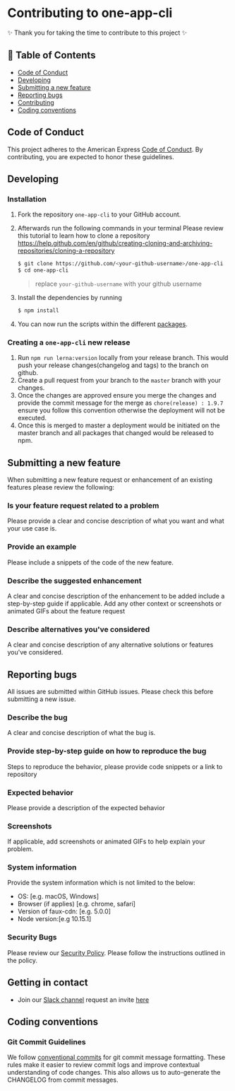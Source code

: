 # Contributing to one-app-cli

✨ Thank you for taking the time to contribute to this project ✨

## 📖 Table of Contents

* [Code of Conduct](#code-of-conduct)
* [Developing](#developing)
* [Submitting a new feature](#submitting-a-new-feature)
* [Reporting bugs](#reporting-bugs)
* [Contributing](#getting-in-contact)
* [Coding conventions](#coding-conventions)

## Code of Conduct

This project adheres to the American Express [Code of Conduct](./CODE_OF_CONDUCT.md). By contributing, you are expected to honor these guidelines.

## Developing

### Installation

1. Fork the repository `one-app-cli` to your GitHub account.
2. Afterwards run the following commands in your terminal
   Please review this tutorial to learn how to clone a repository https://help.github.com/en/github/creating-cloning-and-archiving-repositories/cloning-a-repository
 
    ```bash
    $ git clone https://github.com/<your-github-username>/one-app-cli
    $ cd one-app-cli
    ```

   > replace `your-github-username` with your github username

3. Install the dependencies by running

    ```bash
    $ npm install
    ```

4. You can now run the scripts within the different [packages](./packages).

### Creating a `one-app-cli` new release

1. Run `npm run lerna:version` locally from your release branch. This would push your release changes(changelog and tags) to the branch on github.
2. Create a pull request from your branch to the `master` branch with your changes.
3. Once the changes are approved ensure you merge the changes and provide the commit message for the merge as
   `chore(release) : 1.9.7`
   ensure you follow this convention otherwise the deployment will not be executed.
4. Once this is merged to master a deployment would be initiated on the master branch and all packages that changed would be released to npm.

## Submitting a new feature

When submitting a new feature request or enhancement of an existing features please review the following:

### Is your feature request related to a problem

Please provide a clear and concise description of what you want and what your use case is.

### Provide an example

Please include a snippets of the code of the new feature.

### Describe the suggested enhancement

A clear and concise description of the enhancement to be added include a step-by-step guide if applicable.
Add any other context or screenshots or animated GIFs about the feature request

### Describe alternatives you've considered

A clear and concise description of any alternative solutions or features you've considered.

## Reporting bugs

All issues are submitted within GitHub issues. Please check this before submitting a new issue.

### Describe the bug

A clear and concise description of what the bug is.

### Provide step-by-step guide on how to reproduce the bug

Steps to reproduce the behavior, please provide code snippets or a link to repository

### Expected behavior

Please provide a description of the expected behavior

### Screenshots

If applicable, add screenshots or animated GIFs to help explain your problem.

### System information

Provide the system information which is not limited to the below:

- OS: [e.g. macOS, Windows]
- Browser (if applies) [e.g. chrome, safari]
- Version of faux-cdn: [e.g. 5.0.0]
- Node version:[e.g 10.15.1]

### Security Bugs

Please review our [Security Policy](./SECURITY.md). Please follow the instructions outlined in the policy.

## Getting in contact

- Join our [Slack channel](http://one-amex.slack.com) request an invite [here](https://join.slack.com/t/one-amex/shared_invite/enQtOTA0MzEzODExODEwLTlmYzI1Y2U2ZDEwNWJjOTAxYTlmZTYzMjUyNzQyZTdmMWIwZGJmZDM2MDZmYzVjMDk5OWU4OGIwNjJjZWRhMjY)

## Coding conventions

### Git Commit Guidelines

We follow [conventional commits](https://www.conventionalcommits.org/) for git commit message formatting. These rules make it easier to review commit logs and improve contextual understanding of code changes. This also allows us to auto-generate the CHANGELOG from commit messages.
